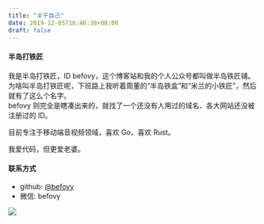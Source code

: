 ```yaml
---
title: "关于自己"
date: 2019-12-05T16:46:38+08:00
draft: false
---
```


#### 半岛打铁匠

我是半岛打铁匠，ID befovy，这个博客站和我的个人公众号都叫做半岛铁匠铺。  
为啥叫半岛打铁匠呢，下班路上我听着周董的“半岛铁盒”和“米兰的小铁匠”，然后就有了这么个名字。  
befovy 则完全是瞎凑出来的，就找了一个还没有人用过的域名、各大网站还没被注册过的 ID。  

目前专注于移动端音视频领域，喜欢 Go，喜欢 Rust。

我爱代码，但更爱老婆。

#### 联系方式

- github: [@befovy](https://github.com/befovy)
- 微信: befovy

![](http://ghchart.rshah.org/befovy)
